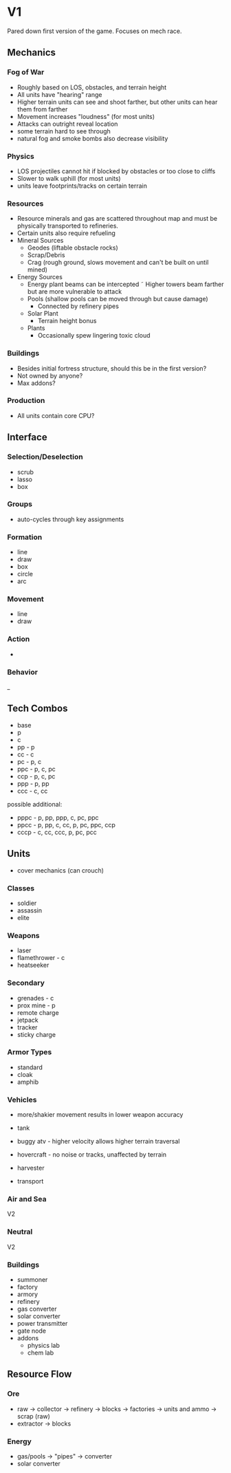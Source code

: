 # V1

Pared down first version of the game. Focuses on mech race.

## Mechanics

### Fog of War
  - Roughly based on LOS, obstacles, and terrain height
  - All units have "hearing" range
  - Higher terrain units can see and shoot farther, but other units can hear them from farther
  - Movement increases "loudness" (for most units)
  - Attacks can outright reveal location
  - some terrain hard to see through
  - natural fog and smoke bombs also decrease visibility

### Physics
  - LOS projectiles cannot hit if blocked by obstacles or too close to cliffs
  - Slower to walk uphill (for most units)
  - units leave footprints/tracks on certain terrain

### Resources
  - Resource minerals and gas are scattered throughout map and must be physically transported to refineries.
  - Certain units also require refueling
  - Mineral Sources
    - Geodes (liftable obstacle rocks)
    - Scrap/Debris
    - Crag (rough ground, slows movement and can't be built on until mined)
  - Energy Sources
    - Energy plant beams can be intercepted
    ˜ Higher towers beam farther but are more vulnerable to attack
    - Pools (shallow pools can be moved through but cause damage)
      - Connected by refinery pipes
    - Solar Plant
      - Terrain height bonus
    - Plants
      - Occasionally spew lingering toxic cloud

### Buildings
- Besides initial fortress structure, should this be in the first version?
- Not owned by anyone?
- Max addons?

### Production
- All units contain core CPU?

## Interface

### Selection/Deselection
- scrub
- lasso
- box

### Groups
- auto-cycles through key assignments

### Formation
- line
- draw
- box
- circle
- arc

### Movement
- line
- draw

### Action
- 

### Behavior
_


## Tech Combos
- base
- p
- c
- pp - p
- cc - c
- pc - p, c
- ppc - p, c, pc 
- ccp - p, c, pc
- ppp - p, pp
- ccc - c, cc

possible additional:
- pppc - p, pp, ppp, c, pc, ppc
- ppcc - p, pp, c, cc, p, pc, ppc, ccp
- cccp - c, cc, ccc, p, pc, pcc

## Units

- cover mechanics (can crouch)

### Classes
- soldier
- assassin
- elite

### Weapons
- laser
- flamethrower - c
- heatseeker

### Secondary
- grenades - c
- prox mine - p
- remote charge
- jetpack
- tracker
- sticky charge

### Armor Types
- standard
- cloak
- amphib

### Vehicles

- more/shakier movement results in lower weapon accuracy

- tank
- buggy atv - higher velocity allows higher terrain traversal
- hovercraft - no noise or tracks, unaffected by terrain
- harvester
- transport

### Air and Sea
V2

### Neutral
V2

### Buildings
- summoner
- factory
- armory
- refinery
- gas converter
- solar converter
- power transmitter
- gate node
- addons
  - physics lab
  - chem lab


## Resource Flow

### Ore
- raw -> collector -> refinery -> blocks -> factories -> units and ammo -> scrap (raw)
- extractor -> blocks

### Energy
- gas/pools -> "pipes" -> converter
- solar converter
